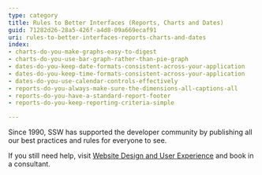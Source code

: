 ```yaml
---
type: category
title: Rules to Better Interfaces (Reports, Charts and Dates)
guid: 71282d26-28a5-426f-a4d8-09a669ecaf91
uri: rules-to-better-interfaces-reports-charts-and-dates
index:
- charts-do-you-make-graphs-easy-to-digest
- charts-do-you-use-bar-graph-rather-than-pie-graph
- dates-do-you-keep-date-formats-consistent-across-your-application
- dates-do-you-keep-time-formats-consistent-across-your-application
- dates-do-you-use-calendar-controls-effectively
- reports-do-you-always-make-sure-the-dimensions-all-captions-all
- reports-do-you-have-a-standard-report-footer
- reports-do-you-keep-reporting-criteria-simple

---
```

<p>​Since 1990, SSW has supported the developer community by publishing all our best practices and rules for everyone to see.&#160;</p><p>If you still need help, visit&#160;<a href="http&#58;//www.ssw.com.au/ssw/Consulting/WebsiteDesignAndUserExperience.aspx">Website Design and User Experience​</a>&#160;and book in a consultant.​​</p>


